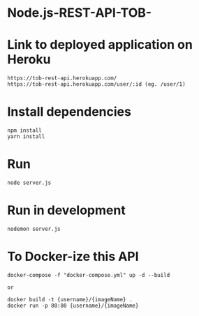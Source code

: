 # Node.js-REST-API-TOB-

# Link to deployed application on Heroku
	https://tob-rest-api.herokuapp.com/
	https://tob-rest-api.herokuapp.com/user/:id (eg. /user/1)

# Install dependencies
	npm install
	yarn install

# Run
	node server.js

# Run in development
	nodemon server.js

# To Docker-ize this API
	docker-compose -f "docker-compose.yml" up -d --build
	
	or
	
	docker build -t {username}/{imageName} .
	docker run -p 80:80 {username}/{imageName}
	
